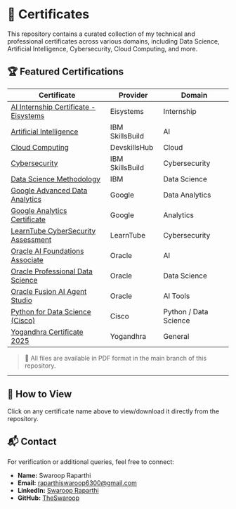 # 📄 Certificates

This repository contains a curated collection of my technical and professional certificates across various domains, including Data Science, Artificial Intelligence, Cybersecurity, Cloud Computing, and more.

## 🏆 Featured Certifications

| Certificate | Provider | Domain |
|-------------|----------|--------|
| [AI Internship Certificate - Eisystems](./AI%20Internship%20Certificate%20Eisystems.pdf) | Eisystems | Internship |
| [Artificial Intelligence](./Artificial%20Intelligence%20IBM%20skillsbuild.pdf) | IBM SkillsBuild | AI |
| [Cloud Computing](./Cloud%20computing%20DevskillsHub.pdf) | DevskillsHub | Cloud |
| [Cybersecurity](./Cybersecurity%20IBM%20skillsbuild%20Certificate.pdf) | IBM SkillsBuild | Cybersecurity |
| [Data Science Methodology](./DataScienceMethodology%20certificate.pdf) | IBM | Data Science |
| [Google Advanced Data Analytics](./Google%20Advanced%20Data%20Analytics.pdf) | Google | Data Analytics |
| [Google Analytics Certificate](./Google%20Analytics%20certificate%20from%20Google.pdf) | Google | Analytics |
| [LearnTube CyberSecurity Assessment](./LearnTube%20CyberSecurityAssessment.pdf) | LearnTube | Cybersecurity |
| [Oracle AI Foundations Associate](./Oracle%20AI%20foundations%20associate.pdf) | Oracle | AI |
| [Oracle Professional Data Science](./Oracle%20Professional%20Data%20Science.pdf) | Oracle | Data Science |
| [Oracle Fusion AI Agent Studio](./Oracle%20fusion%20AI%20agent%20studio.pdf) | Oracle | AI Tools |
| [Python for Data Science (Cisco)](./python%20data%20science%20certificate%20Cisco.pdf) | Cisco | Python / Data Science |
| [Yogandhra Certificate 2025](./yogandhra%20certificate%202025.pdf) | Yogandhra | General |

> 📌 All files are available in PDF format in the main branch of this repository.

---

## 🔗 How to View

Click on any certificate name above to view/download it directly from the repository.

## 📬 Contact

For verification or additional queries, feel free to connect:

- **Name:** Swaroop Raparthi  
- **Email:** [raparthiswaroop6300@gmail.com](mailto:raparthiswaroop6300@gmail.com)  
- **LinkedIn:** [Swaroop Raparthi](https://www.linkedin.com/in/swaroopraparthi)  
- **GitHub:** [TheSwaroop](https://github.com/TheSwaroop)
